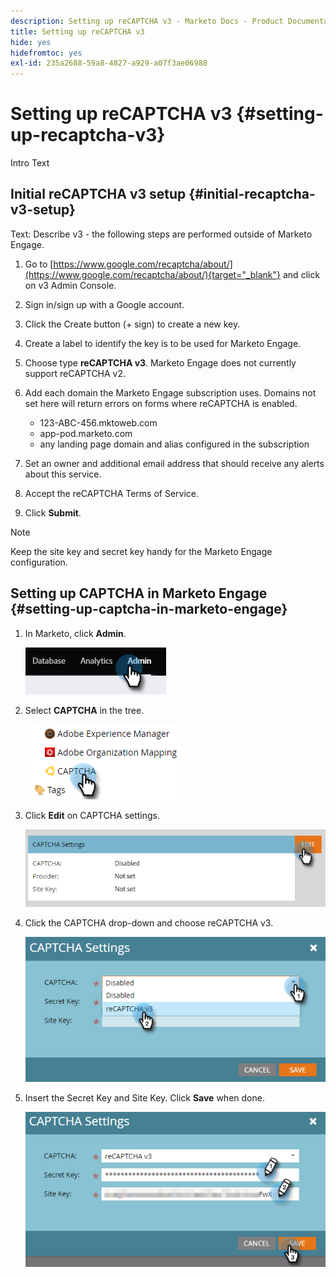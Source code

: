 ```yaml
---
description: Setting up reCAPTCHA v3 - Marketo Docs - Product Documentation
title: Setting up reCAPTCHA v3
hide: yes
hidefromtoc: yes
exl-id: 235a2688-59a8-4827-a929-a07f3ae06988
---
```

# Setting up reCAPTCHA v3 {#setting-up-recaptcha-v3}

Intro Text

## Initial reCAPTCHA v3 setup {#initial-recaptcha-v3-setup}

Text: Describe v3 - the following steps are performed outside of Marketo Engage.

1. Go to [https://www.google.com/recaptcha/about/](https://www.google.com/recaptcha/about/){target="_blank"} and click on v3 Admin Console.

1. Sign in/sign up with a Google account.

1. Click the Create button (+ sign) to create a new key.

1. Create a label to identify the key is to be used for Marketo Engage.

1. Choose type **reCAPTCHA v3**. Marketo Engage does not currently support reCAPTCHA v2.

1. Add each domain the Marketo Engage subscription uses. Domains not set here will return errors on forms where reCAPTCHA is enabled.

   * 123-ABC-456.mktoweb.com
   * app-pod.marketo.com
   * any landing page domain and alias configured in the subscription

1. Set an owner and additional email address that should receive any alerts about this service.

1. Accept the reCAPTCHA Terms of Service.

1. Click **Submit**.

>[!NOTE]
>
>Keep the site key and secret key handy for the Marketo Engage configuration.

## Setting up CAPTCHA in Marketo Engage {#setting-up-captcha-in-marketo-engage}

1. In Marketo, click **Admin**.

   ![](assets/setting-up-recaptcha-v3-1.png)

1. Select **CAPTCHA** in the tree.

   ![](assets/setting-up-recaptcha-v3-2.png)

1. Click **Edit** on CAPTCHA settings.

   ![](assets/setting-up-recaptcha-v3-3.png)

1. Click the CAPTCHA drop-down and choose reCAPTCHA v3.

   ![](assets/setting-up-recaptcha-v3-4.png)

1. Insert the Secret Key and Site Key. Click **Save** when done.

   ![](assets/setting-up-recaptcha-v3-5.png)
